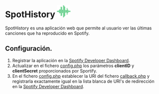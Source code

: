 # SpotHistory <img src="././images/SpotHistory.svg" height="40px">

SpotHistory es una aplicación web que permite al usuario ver las últimas canciones que ha reproducido en Spotify.


## Configuración.
1. Registrar la aplicación en la [Spotify Developer Dashboard](https://developer.spotify.com/dashboard/).
2. Actualizar en el fichero [config.php](./includes/config.php) los parámetros <b>clientID</b> y <b>clientSecret</b> proporcionados por Sportify.
3. En el fichero [config.php](./includes/config.php) establecer la URI del fichero [callback.php](./includes/auth/callback.php)  y registrarla exactamente igual en la lista blanca de URI's de redirección en la [Spotify Developer Dashboard](https://developer.spotify.com/dashboard/).
